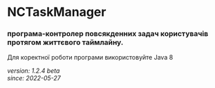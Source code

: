 # NCTaskManager
### програма-контролер повсякденних задач користувачів протягом життєвого таймлайну.
Для коректної роботи програми використовуйте Java 8

<i>version: 1.2.4 beta</i>  
<i>since: 2022-05-27</i>
